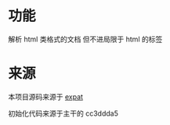 # 功能

解析 html 类格式的文档
但不进局限于 html 的标签

# 来源

本项目源码来源于 [expat](https://github.com/libexpat/libexpat)

初始化代码来源于主干的 cc3ddda5
